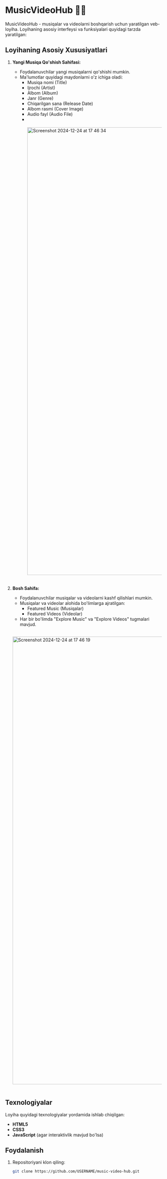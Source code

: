 # MusicVideoHub 🎵🎥

MusicVideoHub - musiqalar va videolarni boshqarish uchun yaratilgan veb-loyiha. Loyihaning asosiy interfeysi va funksiyalari quyidagi tarzda yaratilgan:

## Loyihaning Asosiy Xususiyatlari

1. **Yangi Musiqa Qo'shish Sahifasi:**
   - Foydalanuvchilar yangi musiqalarni qo'shishi mumkin.
   - Ma'lumotlar quyidagi maydonlarni o'z ichiga oladi:
     - Musiqa nomi (Title)
     - Ijrochi (Artist)
     - Albom (Album)
     - Janr (Genre)
     - Chiqarilgan sana (Release Date)
     - Albom rasmi (Cover Image)
     - Audio fayl (Audio File)
     -  <br><br>
    <img width="1440" alt="Screenshot 2024-12-24 at 17 46 34" src="https://github.com/user-attachments/assets/2c5fb8dd-48bd-435a-9cfe-26f35fc229d7" /> <br><br>


  

2. **Bosh Sahifa:**
   - Foydalanuvchilar musiqalar va videolarni kashf qilishlari mumkin.
   - Musiqalar va videolar alohida bo'limlarga ajratilgan:
     - Featured Music (Musiqalar)
     - Featured Videos (Videolar)
   - Har bir bo'limda "Explore Music" va "Explore Videos" tugmalari mavjud. <br><br>
     

   <img width="1440" alt="Screenshot 2024-12-24 at 17 46 19" src="https://github.com/user-attachments/assets/09765be5-4bb0-4e39-b672-0ab7e0f1d288" /> <br><br>

## Texnologiyalar
Loyiha quyidagi texnologiyalar yordamida ishlab chiqilgan:
- **HTML5**
- **CSS3**
- **JavaScript** (agar interaktivlik mavjud bo'lsa)

## Foydalanish
1. Repositoriyani klon qiling:
   ```bash
   git clone https://github.com/USERNAME/music-video-hub.git
